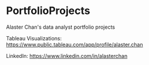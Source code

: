 # PortfolioProjects

Alaster Chan's data analyst portfolio projects

Tableau Visualizations: https://www.public.tableau.com/app/profile/alaster.chan

LinkedIn: https://www.linkedin.com/in/alasterchan

